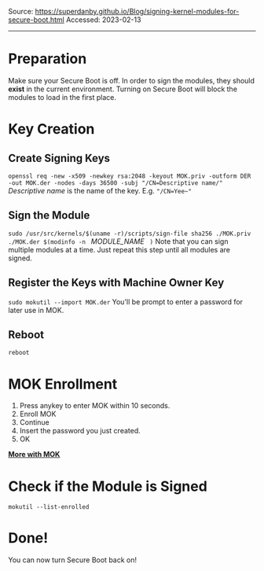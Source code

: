 Source: https://superdanby.github.io/Blog/signing-kernel-modules-for-secure-boot.html
Accessed: 2023-02-13

---

# Preparation
Make sure your Secure Boot is off.
In order to sign the modules, they should **exist** in the current environment.
Turning on Secure Boot will block the modules to load in the first place.

# Key Creation

## Create Signing Keys
`openssl req -new -x509 -newkey rsa:2048 -keyout MOK.priv -outform DER -out MOK.der -nodes -days 36500 -subj "/CN=Descriptive name/"`
*Descriptive name* is the name of the key. E.g. `"/CN=Yee~"`

## Sign the Module
`sudo /usr/src/kernels/$(uname -r)/scripts/sign-file sha256 ./MOK.priv ./MOK.der $(modinfo -n ` *MODULE_NAME* ` )`
Note that you can sign multiple modules at a time. Just repeat this step until all modules are signed.

## Register the Keys with Machine Owner Key
`sudo mokutil --import MOK.der`
You'll be prompt to enter a password for later use in MOK.

## Reboot
`reboot`

# MOK Enrollment

1.  Press anykey to enter MOK within 10 seconds.
2.  Enroll MOK
3.  Continue
4.  Insert the password you just created.
5.  OK

**[More with MOK](https://superdanby.github.io/Blog/managing-signed-keys-with-machine-owner-key.html)**

# Check if the Module is Signed
`mokutil --list-enrolled`

# Done!
You can now turn Secure Boot back on!

